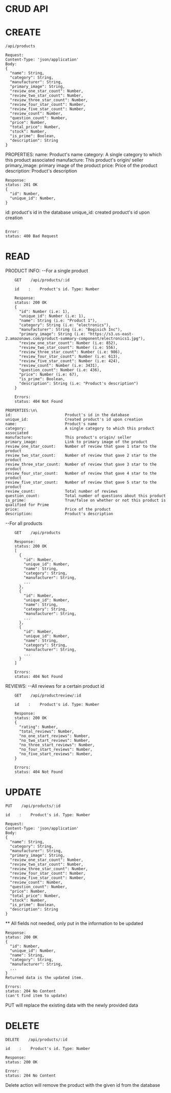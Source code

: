 # CRUD API 

# CREATE

```POST   
/api/products

Request:
Content-Type: 'json/application'
Body: 
{
  "name": String,
  "category": String,
  "manufacturer": String,
  "primary_image": String,
  "review_one_star_count": Number,
  "review_two_star_count": Number,
  "review_three_star_count": Number,
  "review_four_star_count": Number,
  "review_five_star_count": Number,
  "review_count": Number,
  "question_count": Number,
  "price": Number,
  "total_price": Number,
  "stock": Number,
  "is_prime": Boolean,
  "description": String
}
```
PROPERTIES:
name:           Product's name
category:       A single category to which this product associated
manufacture:    This product's origin/ seller
primary_image:  primary image of the product
price:          Price of the product
description:    Product's description
```
Response:
status: 201 OK
{
  "id": Number,
  "unique_id": Number,
}
```
id:            product's id in the database
unique_id:     created product's id upon creation
```

Error:
status: 400 Bad Request
```

# READ
PRODUCT INFO: 
--For a single product 
```
    GET    /api/products/:id

    id    :    Product's id. Type: Number

    Response:
    status: 200 OK
    {
      "id": Number (i.e: 1),
      "unique_id": Number (i.e: 1),
      "name": String (i.e: "Product 1"),
      "category": String (i.e: "electronics"),
      "manufacturer": String (i.e: "Bogisich Inc"),
      "primary_image": String (i.e: "https://s3.us-east-2.amazonaws.com/product-summary-component/electronics1.jpg"),
      "review_one_star_count": Number (i.e: 852),
      "review_two_star_count": Number (i.e: 556),
      "review_three_star_count": Number (i.e: 986),
      "review_four_star_count": Number (i.e: 613),
      "review_five_star_count": Number (i.e: 424),
      "review_count": Number (i.e: 3431),
      "question_count": Number (i.e: 436),
      "price": Number (i.e: 67),
      "is_prime": Boolean,
      "description": String (i.e: "Product's description")
    }

    Errors:
    status: 404 Not Found
```
```
PROPERTIES:\n\
id:                       Product's id in the database
unique_id:                Created product's id upon creation
name:                     Product's name
category:                 A single category to which this product associated
manufacture:              This product's origin/ seller
primary_image:            Link to primary image of the product
review_one_star_count:    Number of review that gave 1 star to the product
review_two_star_count:    Number of review that gave 2 star to the product
review_three_star_count:  Number of review that gave 3 star to the product
review_four_star_count:   Number of review that gave 4 star to the product
review_five_star_count:   Number of review that gave 5 star to the product
review_count:             Total number of reviews
question_count:           Total number of questions about this product
is_prime:                 True/false on whether or not this product is qualified for Prime
price:                    Price of the product
description:              Product's description
```

--For all products 
```
    GET    /api/products

    Response:
    status: 200 OK
    [
      {
        "id": Number,
        "unique_id": Number,
        "name": String,
        "category": String,
        "manufacturer": String,
        ...
      },
      {
        "id": Number,
        "unique_id": Number,
        "name": String,
        "category": String,
        "manufacturer": String,
        ...
      },
      {
        "id": Number,
        "unique_id": Number,
        "name": String,
        "category": String,
        "manufacturer": String,
        ...
      }
    ]

    Errors:
    status: 404 Not Found
```
REVIEWS:
--All reviews for a certain product id
```
    GET    /api/productreview/:id

    id    :    Product's id. Type: Number

    Response:
    status: 200 OK
    {
      "rating": Number,
      "total_reviews": Number,
      "no_one_start_reviews": Number,
      "no_two_start_reviews": Number,
      "no_three_start_reviews": Number,
      "no_four_start_reviews": Number,
      "no_five_start_reviews": Number,
    }

    Errors:
    status: 404 Not Found
```

# UPDATE
```
PUT    /api/products/:id

id    :    Product's id. Type: Number

Request:
Content-Type: 'json/application'
Body: 
{
  "name": String,
  "category": String,
  "manufacturer": String,
  "primary_image": String,
  "review_one_star_count": Number,
  "review_two_star_count": Number,
  "review_three_star_count": Number,
  "review_four_star_count": Number,
  "review_five_star_count": Number,
  "review_count": Number,
  "question_count": Number,
  "price": Number,
  "total_price": Number,
  "stock": Number,
  "is_prime": Boolean,
  "description": String
}
```
** All fields not needed, only put in the information to be updated
```
Response:
status: 200 OK
{
  "id": Number,
  "unique_id": Number,
  "name": String,
  "category": String,
  "manufacturer": String,
  ...
}
Returned data is the updated item.

Errors:
status: 204 No Content
(can't find item to update)
```
PUT will replace the existing data with the newly provided data

# DELETE
```
DELETE    /api/products/:id

id    :    Product's id. Type: Number

Response: 
status: 200 OK

Error:
status: 204 No Content
```
Delete action will remove the product with the given id from the database
